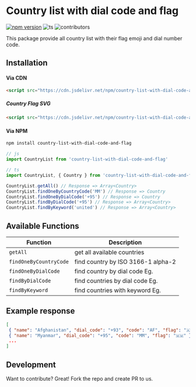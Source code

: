# Country list with dial code and flag

[![npm version](https://badge.fury.io/js/country-list-with-dial-code-and-flag.svg)](https://badge.fury.io/js/country-list-with-dial-code-and-flag) ![ts](https://badgen.net/badge/Built%20With/TypeScript/blue) ![contributors](https://badgen.net/github/contributors/necessarylion/country-list-with-dial-code-and-flag)

This package provide all country list with their flag emoji and dial number code.

## Installation

#### Via CDN

```html
<script src="https://cdn.jsdelivr.net/npm/country-list-with-dial-code-and-flag/dist/main.js"></script>
```
##### Country Flag SVG

```html
<script src="https://cdn.jsdelivr.net/npm/country-list-with-dial-code-and-flag/dist/country-flag-svg.js"></script>
```

#### Via NPM

```sh
npm install country-list-with-dial-code-and-flag
```

```ts
// js
import CountryList from 'country-list-with-dial-code-and-flag'

// ts
import CountryList, { Country } from 'country-list-with-dial-code-and-flag'

CountryList.getAll() // Response => Array<Country>
CountryList.findOneByCountryCode('MM') // Response => Country
CountryList.findOneByDialCode('+95') // Response => Country
CountryList.findByDialCode('+95') // Response => Array<Country>
CountryList.findByKeyword('united') // Response => Array<Country>
```

## Available Functions

| Function               | Description                        |
| ---------------------- | ---------------------------------- |
| `getAll`               | get all available countries        |
| `findOneByCountryCode` | find country by ISO 3166-1 alpha-2 |
| `findOneByDialCode`    | find country by dial code Eg.      |
| `findByDialCode`       | find countries by dial code Eg.    |
| `findByKeyword`        | find countries with keyword Eg.    |

## Example response

```json
[
 { "name": "Afghanistan", "dial_code": "+93", "code": "AF", "flag": "🇦🇫" },
 { "name": "Myanmar", "dial_code": "+95", "code": "MM", "flag": "🇲🇲" }
 ...
]
```

## Development

Want to contribute? Great!
Fork the repo and create PR to us.
